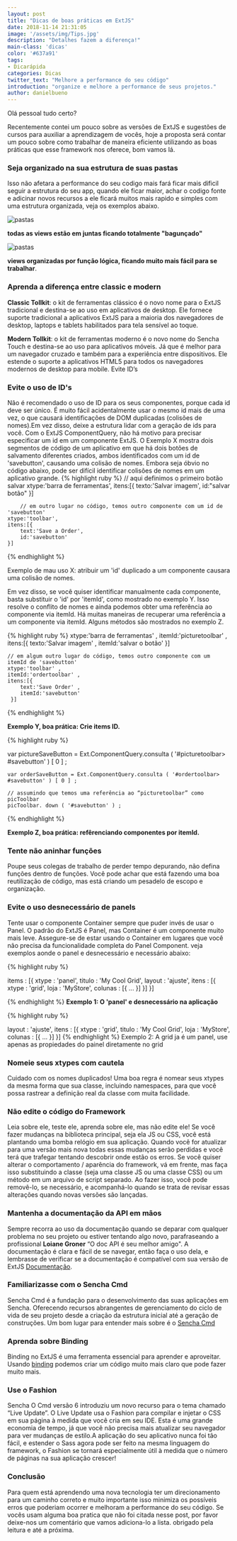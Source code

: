 ```yaml
---
layout: post
title: "Dicas de boas práticas em ExtJS"
date: 2018-11-14 21:31:05
image: '/assets/img/Tips.jpg'
description: "Detalhes fazem a diferença!"
main-class: 'dicas'
color: '#637a91'
tags:
- Dicarápida
categories: Dicas 
twitter_text: "Melhore a performance do seu código"
introduction: "organize e melhore a performance de seus projetos."
author: danielbueno
---
```


Olá pessoal tudo certo?

Recentemente contei um pouco sobre as versões de ExtJS e sugestões de cursos para auxiliar a aprendizagem de vocês, hoje a proposta será contar um pouco sobre como trabalhar de maneira eficiente utilizando as boas práticas que esse framework nos oferece, bom vamos lá.

### Seja organizado na sua estrutura de suas pastas 

Isso não afetara a performance do seu codigo mais fará ficar mais dificil seguir a estrutura do seu app, quando ele ficar maior, achar o codigo fonte e adicinar novos recursos a ele ficará muitos mais rapido e simples com uma estrutura organizada, veja os exemplos abaixo.

<img src="https://res.cloudinary.com/dkwsuycgn/image/upload/v1564424126/dica1_iypdbr.png" title="organizacao" alt="pastas" class="responsive1"/> 


**todas as views estão em juntas ficando totalmente "bagunçado"**


<img src="https://res.cloudinary.com/dkwsuycgn/image/upload/v1564424126/dica2_qonj0n.png" title="estrutura" alt="pastas" class="responsive1"/> 

<b>views organizadas por função lógica, ficando muito mais fácil para se trabalhar</b>.

### Aprenda a diferença entre classic e modern 

<b>Classic Tollkit</b>: o kit de ferramentas clássico é o novo nome para o ExtJS tradicional e destina-se ao uso em aplicativos de desktop. Ele fornece suporte tradicional a aplicativos ExtJS para a maioria dos navegadores de desktop, laptops e tablets habilitados para tela sensível ao toque.

<b>Modern Tollkit</b>: o kit de ferramentas moderno é o novo nome do Sencha Touch e destina-se ao uso para aplicativos móveis. Já que é melhor para um navegador cruzado e também para a experiência entre dispositivos. Ele estende o suporte a aplicativos HTML5 para todos os navegadores modernos de desktop para mobile. Evite ID’s 

### Evite o uso de ID's

Não é recomendado o uso de ID para os seus componentes, porque cada id deve ser único. É muito fácil acidentalmente usar o mesmo id mais de uma vez, o que causará identificações de DOM duplicadas (colisões de nomes).Em vez disso, deixe a estrutura lidar com a geração de ids para você. Com o ExtJS ComponentQuery, não há motivo para precisar especificar um id em um componente ExtJS. O Exemplo X mostra dois segmentos de código de um aplicativo em que há dois botões de salvamento diferentes criados, ambos identificados com um id de 'savebutton', causando uma colisão de nomes. Embora seja óbvio no código abaixo, pode ser difícil identificar colisões de nomes em um aplicativo grande.
{% highlight ruby %}
        // aqui definimos o primeiro botão salvar 
    xtype:'barra de ferramentas',
    itens:[{
        texto:'Salvar imagem',
        id:"salvar botão"
    }]

        // em outro lugar no código, temos outro componente com um id de 'savebutton'
    xtype:'toolbar',
    itens:[{
        text:'Save a Order',
        id:'savebutton'
    }]
{% endhighlight %}

Exemplo de mau uso X: atribuir um 'id' duplicado a um componente causara uma colisão de nomes.

Em vez disso, se você quiser identificar manualmente cada componente, basta substituir o 'id' por 'itemId', como mostrado no exemplo Y. Isso resolve o conflito de nomes e ainda podemos obter uma referência ao componente via itemId. Há muitas maneiras de recuperar uma referência a um componente via itemId. Alguns métodos são mostrados no exemplo Z.

{% highlight ruby %}
	xtype:'barra de ferramentas' , 
	itemId:'picturetoolbar' , 
	itens:[{ 
	    texto:'Salvar imagem' , 
	    itemId:'salvar o botão' 
	}]
 
	// em algum outro lugar do código, temos outro componente com um itemId de 'savebutton' 
	xtype:'toolbar' , 
	itemId:'ordertoolbar' , 
	itens:[{ 
	    text:'Save Order' , 
	    itemId:'savebutton'
	 }]
{% endhighlight %}

<b>Exemplo Y, boa prática: Crie items ID.</b>

{% highlight ruby %}

var pictureSaveButton = Ext.ComponentQuery.consulta ( '#picturetoolbar> #savebutton' ) [ 0 ] ;
 
	var orderSaveButton = Ext.ComponentQuery.consulta ( '#ordertoolbar> #savebutton' ) [ 0 ] ; 
 
	// assumindo que temos uma referência ao “picturetoolbar” como picToolbar 
	picToolbar. down ( '#savebutton' ) ;

{% endhighlight %}

<b>Exemplo Z, boa prática: refêrenciando componentes por itemId.</b>

### Tente não aninhar funções 

Poupe seus colegas de trabalho de perder tempo depurando, não defina funções dentro de funções. Você pode achar que está fazendo uma boa reutilização de código, mas está criando um pesadelo de escopo e organização.

### Evite o uso desnecessário de panels

Tente usar o componente Container sempre que puder invés de usar o Panel. O padrão do ExtJS é Panel, mas Container é um componente muito mais leve. Assegure-se de estar usando o Container em lugares que você não precisa da funcionalidade completa do Panel Component. veja exemplos aonde o panel e desnecessário e necessário abaixo:

{% highlight ruby %}

items :  [{ 
	    xtype : 'panel', 
	    titulo : 'My Cool Grid', 
	    layout : 'ajuste', 
	    itens :  [{ 
	        xtype : 'grid', 
	        loja : 'MyStore', 
	        colunas :  [{ ... }] 
	    }] 
	}]

{% endhighlight %}
**Exemplo 1: O 'panel' e desnecessário na aplicação**

{% highlight ruby %}

layout : 'ajuste', 
	itens :  [{ 
	    xtype :  'grid', 
	    titulo : 'My Cool Grid', 
	    loja :  'MyStore', 
	    colunas :  [{ ... }] 
	}]
{% endhighlight %}
Exemplo 2: A grid ja é um panel, use apenas as propiedades do painel diretamente no grid

### Nomeie seus xtypes com cautela 

Cuidado com os nomes duplicados! Uma boa regra é nomear seus xtypes da mesma forma que sua classe, incluindo namespaces, para que você possa rastrear a definição real da classe com muita facilidade.

### Não edite o código do Framework

Leia sobre ele, teste ele, aprenda sobre ele, mas não edite ele! Se você fazer mudanças na biblioteca principal, seja ela JS ou CSS, você está plantando uma bomba relógio em sua aplicação. Quando você for atualizar para uma versão mais nova todas essas mudanças serão perdidas e você terá que trafegar tentando descobrir onde estão os erros.
Se você quiser alterar o comportamento / aparência do framework, vá em frente, mas faça isso substituindo a classe (seja uma classe JS ou uma classe CSS) ou um método em um arquivo de script separado. Ao fazer isso, você pode removê-lo, se necessário, e acompanhá-lo quando se trata de revisar essas alterações quando novas versões são lançadas.

### Mantenha a documentação da API em mãos 

Sempre recorra ao uso da documentação quando se deparar com qualquer problema no seu projeto ou estiver tentando algo novo, parafraseando a profissional **Loiane Groner** “O doc API é seu melhor amigo". A documentação é clara e fácil de se navegar, então faça o uso dela, e lembrasse de verificar se a documentação é compatível com sua versão de ExtJS <a href="https://docs.sencha.com/." target="_blank">Documentação</a>.	

### Familiarizasse com o Sencha Cmd

Sencha Cmd é a fundação para o desenvolvimento das suas aplicações em Sencha. Oferecendo recursos abrangentes de gerenciamento do ciclo de vida de seu projeto desde a criação da estrutura inicial até a geração de construções. Um bom lugar para entender mais sobre é o <a href="https://docs.sencha.com/cmd/6.6.0/." target="_blank">Sencha Cmd</a>

### Aprenda sobre Binding

Binding no ExtJS é uma ferramenta essencial para aprender e aproveitar. Usando <a href="https://docs.sencha.com/extjs/6.2.0/guides/application_architecture/view_models_data_binding.html" target="_blank">binding</a> podemos criar um código muito mais claro que pode fazer muito mais.  

### Use o Fashion

Sencha O Cmd versão 6 introduziu um novo recurso para o tema chamado “Live Update”. O Live Update usa o Fashion para compilar e injetar o CSS em sua página à medida que você cria em seu IDE. Esta é uma grande economia de tempo, já que você não precisa mais atualizar seu navegador para ver mudanças de estilo.A aplicação do seu aplicativo nunca foi tão fácil, e estender o Sass agora pode ser feito na mesma linguagem do framework, o Fashion se tornará especialmente útil à medida que o número de páginas na sua aplicação crescer!

### Conclusão 

Para quem está aprendendo uma nova tecnologia ter um direcionamento para um caminho correto e muito importante isso minimiza os possíveis erros que poderiam ocorrer e melhoram a performance do seu código. Se vocês usam alguma boa pratica que não foi citada nesse post, por favor deixe-nos um comentário que vamos adiciona-lo a lista.
obrigado pela leitura e até a próxima.







